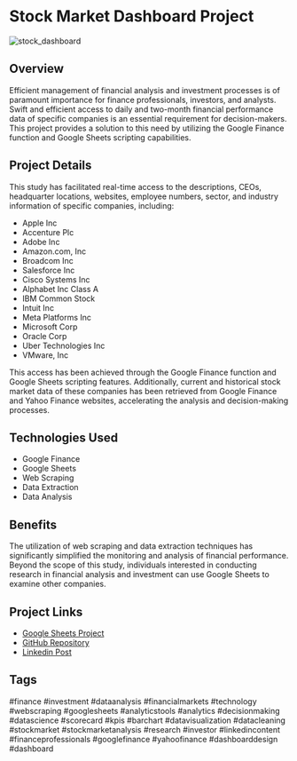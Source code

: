 # Stock Market Dashboard Project

![stock_dashboard](https://github.com/huseyincenik/spreadsheets/assets/127469334/2d72b287-fb86-4fdd-a7f0-26826eaae1e8)


## Overview

Efficient management of financial analysis and investment processes is of paramount importance for finance professionals, investors, and analysts. Swift and efficient access to daily and two-month financial performance data of specific companies is an essential requirement for decision-makers. This project provides a solution to this need by utilizing the Google Finance function and Google Sheets scripting capabilities.

## Project Details

This study has facilitated real-time access to the descriptions, CEOs, headquarter locations, websites, employee numbers, sector, and industry information of specific companies, including:

- Apple Inc
- Accenture Plc
- Adobe Inc
- Amazon.com, Inc
- Broadcom Inc
- Salesforce Inc
- Cisco Systems Inc
- Alphabet Inc Class A
- IBM Common Stock
- Intuit Inc
- Meta Platforms Inc
- Microsoft Corp
- Oracle Corp
- Uber Technologies Inc
- VMware, Inc

This access has been achieved through the Google Finance function and Google Sheets scripting features. Additionally, current and historical stock market data of these companies has been retrieved from Google Finance and Yahoo Finance websites, accelerating the analysis and decision-making processes.

## Technologies Used

- Google Finance
- Google Sheets
- Web Scraping
- Data Extraction
- Data Analysis

## Benefits

The utilization of web scraping and data extraction techniques has significantly simplified the monitoring and analysis of financial performance. Beyond the scope of this study, individuals interested in conducting research in financial analysis and investment can use Google Sheets to examine other companies.

## Project Links

- [Google Sheets Project](https://docs.google.com/spreadsheets/d/1ZxVQM_sKifJaa03sV4ADHqZfVPi-47Vnc1K4kSj4LaU/edit?usp=sharing)
- [GitHub Repository](https://github.com/huseyincenik/spreadsheets/tree/main/Google_SpreadSheets/Projects/stock_dashboard)
- [Linkedin Post](https://www.linkedin.com/feed/update/urn:li:activity:7124664703628230656/)

## Tags

#finance #investment #dataanalysis #financialmarkets #technology #webscraping #googlesheets #analyticstools #analytics #decisionmaking #datascience #scorecard #kpis #barchart #datavisualization #datacleaning #stockmarket #stockmarketanalysis #research #investor #linkedincontent #financeprofessionals #googlefinance #yahoofinance #dashboarddesign #dashboard

